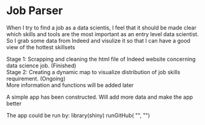 # Job Parser
When I try to find a job as a data scientis, I feel that it should be made clear which skills and tools are the most important as an entry level data scientist. So I grab some data from Indeed and visulize it so that I can have a good view of the hottest skillsets <br>

Stage 1: Scrapping and cleaning the html file of Indeed website concerning data science job. (Finished) <br>
Stage 2: Creating a dynamic map to visualize distribution of job skills requirement. (Ongoing) <br>
More information and functions will be added later

A simple app has been constructed. Will add more data and make the app better <br>

The app could be run by:
library(shiny)
runGitHub( "<your repository name>", "<your user name>") 

